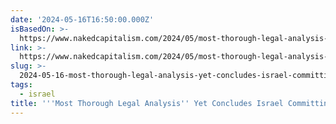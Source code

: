 ```yaml
---
date: '2024-05-16T16:50:00.000Z'
isBasedOn: >-
  https://www.nakedcapitalism.com/2024/05/most-thorough-legal-analysis-yet-concludes-israel-committing-genocide-in-gaza.html
link: >-
  https://www.nakedcapitalism.com/2024/05/most-thorough-legal-analysis-yet-concludes-israel-committing-genocide-in-gaza.html
slug: >-
  2024-05-16-most-thorough-legal-analysis-yet-concludes-israel-committing-genocide-in
tags:
  - israel
title: '''Most Thorough Legal Analysis'' Yet Concludes Israel Committing Genocide in '
---
```

 

